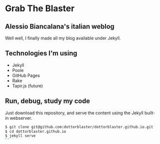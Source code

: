 # Grab The Blaster
## Alessio Biancalana's italian weblog

Well well, I finally made all my blog available under Jekyll.

## Technologies I'm using
- Jekyll
- Poole
- GitHub Pages
- Rake
- Tapir.js (future)

## Run, debug, study my code
Just download this repository, and serve the content using the Jekyll built-in webserver.

```bash
$ git clone git@github.com:dottorblaster/dottorblaster.github.io.git
$ cd dottorblaster.github.io
$ jekyll serve
``
